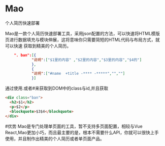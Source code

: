 # Mao
个人简历快速部署

  Mao是一款个人简历快速部署工具，采用json配置的方法，可以快速将HTML模版页进行数据填充与模块伸展，这将意味你只需要简短的HTML代码与布局方式，就可以快速   获取到精美的个人简历。
  
  
```json
	". ban":[{
			"说明":["$1里的内容" ,"$2里的内容","$3里的内容","$4的"]
			},
			{
			"说明":["#name  +title -**** -*****","",""]
			}]
```
  通过使用.或者#来获取到DOM中的class与id,并且获取
```html
<div class="ban">
  <h2>$1</h2>
  <p>$2</p>
  <blockquote>$3$4</blockquote>
</div>
```
#优势
Mao是专门处理单页面的工具，暂不支持多页面配置，相较与Vue React,Mao更加小巧，而且最主要的是，根本不需要什么API，你就可以很快上手使用，并且制作出精美的个人简历或者单页面产品。
